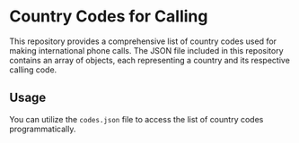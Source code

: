 # Country Codes for Calling

This repository provides a comprehensive list of country codes used for making international phone calls. The JSON file included in this repository contains an array of objects, each representing a country and its respective calling code.

## Usage

You can utilize the `codes.json` file to access the list of country codes programmatically.
